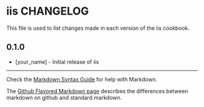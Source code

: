 # iis CHANGELOG

This file is used to list changes made in each version of the iis cookbook.

## 0.1.0
- [your_name] - Initial release of iis

- - -
Check the [Markdown Syntax Guide](http://daringfireball.net/projects/markdown/syntax) for help with Markdown.

The [Github Flavored Markdown page](http://github.github.com/github-flavored-markdown/) describes the differences between markdown on github and standard markdown.
